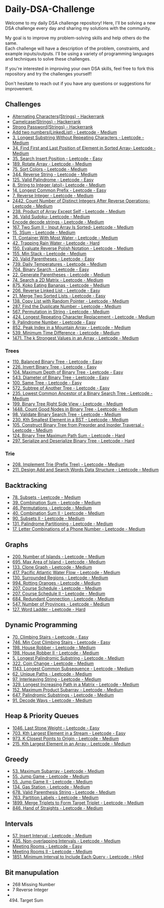 # Daily-DSA-Challenge

Welcome to my daily DSA challenge repository! Here, I'll be solving a new DSA challenge every day and sharing my
solutions with the community.

My goal is to improve my problem-solving skills and help others do the same.  
Each challenge will have a description of the problem, constraints, and example inputs/outputs. I'll be using a variety
of programming languages and techniques to solve these challenges.

If you're interested in improving your own DSA skills, feel free to fork this repository and try the challenges
yourself!

Don't hesitate to reach out if you have any questions or suggestions for improvement.

## Challenges
- <a href="https://www.hackerrank.com/challenges/alternating-characters/problem">Alternating Characters(Strings) -
  Hackerrank</a>
- <a href="https://www.hackerrank.com/challenges/camelcase/problem">Camelcase(Strings) - Hackerrank</a>
- <a href="https://www.hackerrank.com/challenges/strong-password/problem">Strong Password(Strings) - Hackerrank</a>
- <a href="https://leetcode.com/problems/add-two-numbers/description/">Add two numbers(LinkedList) - Leetcode -
  Medium</a>
- <a href="https://leetcode.com/problems/longest-substring-without-repeating-characters/">3. Longest Substring Without
  Repeating Characters - Leetcode - Medium</a>
- <a href="https://leetcode.com/problems/find-first-and-last-position-of-element-in-sorted-array/description/">34. Find
  First and Last Position of Element in Sorted Array- Leetcode - Medium</a>
- <a href="https://leetcode.com/problems/search-insert-position/description/">35. Search Insert Position - Leetcode -
  Easy</a>
- <a href="https://leetcode.com/problems/rotate-array/">189. Rotate Array - Leetcode - Medium</a>
- <a href="https://leetcode.com/problems/sort-colors/description/">75. Sort Colors - Leetcode - Medium</a>
- <a href="https://leetcode.com/problems/reverse-string/">344. Reverse String - Leetcode - Medium</a>
- <a href="https://leetcode.com/problems/valid-palindrome/">125. Valid Palindrome - Leetcode - Easy</a>
- <a href="https://leetcode.com/problems/string-to-integer-atoi/">8. String to Integer (atoi)- Leetcode - Medium</a>
- <a href="https://leetcode.com/problems/longest-common-prefix/">14. Longest Common Prefix - Leetcode - Easy</a>
- <a href="https://leetcode.com/problems/reverse-integer/">7. Reverse Integer - Leetcode - Medium</a>
- <a href="https://leetcode.com/problems/count-number-of-distinct-integers-after-reverse-operations/description/">2442.
  Count Number of Distinct Integers After Reverse Operations- Leetcode - Medium</a>
- <a href="https://leetcode.com/problems/product-of-array-except-self/description/">238. Product of Array Except Self -
  Leetcode - Medium</a>
- <a href="https://leetcode.com/problems/valid-sudoku/description/">36. Valid Sudoku- Leetcode - Medium</a>
- <a href="https://leetcode.com/problems/encode-and-decode-strings/">Encode decode strings - Leetcode - Medium</a>
- <a href="https://leetcode.com/problems/two-sum-ii-input-array-is-sorted/">167. Two Sum II - Input Array Is Sorted-
  Leetcode - Medium</a>
- <a href="https://leetcode.com/problems/3sum/"> 15. 3Sum - Leetcode - Medium</a>
- <a href="https://leetcode.com/problems/container-with-most-water/"> 11. Container With Most Water - Leetcode - Medium</a>
- <a href="https://leetcode.com/problems/trapping-rain-water/"> 42. Trapping Rain Water - Leetcode - Hard</a>
- <a href="https://leetcode.com/problems/evaluate-reverse-polish-notation/"> 150. Evaluate Reverse Polish Notation - Leetcode - Medium</a>
- <a href="https://leetcode.com/problems/min-stack/"> 155. Min Stack - Leetcode - Medium</a>
- <a href="https://leetcode.com/problems/valid-parentheses/"> 20. Valid Parentheses - Leetcode - Easy</a>
- <a href="https://leetcode.com/problems/daily-temperatures/"> 739. Daily Temperatures - Leetcode - Medium</a>
- <a href="https://leetcode.com/problems/binary-search"> 704. Binary Search - Leetcode - Easy</a>
- <a href="https://leetcode.com/problems/generate-parentheses"> 22. Generate Parentheses - Leetcode - Medium</a>
- <a href="https://leetcode.com/problems/search-a-2d-matrix"> 74. Search a 2D Matrix - Leetcode - Medium</a>
- <a href="https://leetcode.com/problems/koko-eating-bananas"> 875. Koko Eating Bananas - Leetcode - Medium</a>
- <a href="https://leetcode.com/problems/reverse-linked-list/">206. Reverse Linked List - Leetcode - Easy</a>
- <a href="https://leetcode.com/problems/merge-two-sorted-lists/">21. Merge Two Sorted Lists - Leetcode - Easy</a>
- <a href="https://leetcode.com/problems/copy-list-with-random-pointer">138. Copy List with Random Pointer - Leetcode -
  Medium</a>
- <a href="https://leetcode.com/problems/find-the-duplicate-number">287. Find the Duplicate Number - Leetcode -
  Medium</a>
- <a href="https://leetcode.com/problems/permutation-in-string">567. Permutation in String - Leetcode - Medium</a>
- <a href="https://leetcode.com/problems/longest-repeating-character-replacement">424. Longest Repeating Character Replacement - Leetcode - Medium</a>
- <a href="https://leetcode.com/problems/palindrome-number/">9. Palindrome Number - Leetcode - Easy</a>
- <a href="https://leetcode.com/problems/peak-index-in-a-mountain-array">852. Peak Index in a Mountain Array - Leetcode - Medium</a>
- <a href="https://leetcode.com/problems/minimum-time-difference">539. Minimum Time Difference - Leetcode - Medium</a>
- <a href="https://leetcode.com/problems/the-k-strongest-values-in-an-array/">1471. The k Strongest Values in an Array - Leetcode - Medium</a>

### Trees
- <a href="https://leetcode.com/problems/balanced-binary-tree">110. Balanced Binary Tree - Leetcode - Easy</a>
- <a href="https://leetcode.com/problems/invert-binary-tree/">226. Invert Binary Tree - Leetcode - Easy</a>
- <a href="https://leetcode.com/problems/maximum-depth-of-binary-tree">104. Maximum Depth of Binary Tree - Leetcode -
  Easy</a>
- <a href="https://leetcode.com/problems/diameter-of-binary-tree">543. Diameter of Binary Tree - Leetcode - Easy</a>
- <a href="https://leetcode.com/problems/same-tree">100. Same Tree - Leetcode - Easy</a>
- <a href="https://leetcode.com/problems/subtree-of-another-tree">572. Subtree of Another Tree - Leetcode - Easy</a>
- <a href="https://leetcode.com/problems/lowest-common-ancestor-of-a-binary-search-tree/">235. Lowest Common Ancestor of
  a Binary Search Tree - Leetcode - Medium</a>
- <a href="https://leetcode.com/problems/binary-tree-right-side-view">199. Binary Tree Right Side View - Leetcode -
  Medium</a>
- <a href="https://leetcode.com/problems/count-good-nodes-in-binary-tree"> 1448. Count Good Nodes in Binary Tree - Leetcode - Medium</a>
- <a href="https://leetcode.com/problems/validate-binary-search-tree/"> 98. Validate Binary Search Tree - Leetcode - Medium</a>
- <a href="https://leetcode.com/problems/kth-smallest-element-in-a-bst"> 230. Kth Smallest Element in a BST - Leetcode - Medium</a>
- <a href="https://leetcode.com/problems/construct-binary-tree-from-preorder-and-inorder-traversal/"> 105. Construct Binary Tree from Preorder and Inorder Traversal - Leetcode - Medium</a>
- <a href="https://leetcode.com/problems/binary-tree-maximum-path-sum/"> 124. Binary Tree Maximum Path Sum - Leetcode - Hard</a>
- <a href="https://leetcode.com/problems/serialize-and-deserialize-binary-tree">297. Serialize and Deserialize Binary
  Tree - Leetcode - Hard</a>

### Trie
- <a href="https://leetcode.com/problems/implement-trie-prefix-tree/description/"> 208. Implement Trie (Prefix Tree) - Leetcode - Medium</a>
- <a href="https://leetcode.com/problems/design-add-and-search-words-data-structure/description/"> 211. Design Add and Search Words Data Structure - Leetcode - Medium</a>

## Backtracking
- <a href="https://leetcode.com/problems/subsets/"> 78. Subsets - Leetcode - Medium</a>
- <a href="https://leetcode.com/problems/combination-sum/description/"> 39. Combination Sum - Leetcode - Medium</a>
- <a href="https://leetcode.com/problems/permutations/description/"> 46. Permutations - Leetcode - Medium</a>
- <a href="https://leetcode.com/problems/combination-sum-ii"> 40. Combination Sum II - Leetcode - Medium</a>
- <a href="https://leetcode.com/problems/combination-sum-ii"> 90. Subsets II - Leetcode - Medium</a>
- <a href="https://leetcode.com/problems/palindrome-partitioning/description/"> 131. Palindrome Partitioning - Leetcode - Medium</a>
- <a href="https://leetcode.com/problems/letter-combinations-of-a-phone-number/description/"> 17. Letter Combinations of a Phone Number - Leetcode - Medium</a>

## Graphs
- <a href="https://leetcode.com/problems/number-of-islands/description/"> 200. Number of Islands - Leetcode - Medium</a>
- <a href="https://leetcode.com/problems/max-area-of-island/description/"> 695. Max Area of Island - Leetcode - Medium</a>
- <a href="https://leetcode.com/problems/clone-graph/description/"> 133. Clone Graph - Leetcode - Medium</a>
- <a href="https://leetcode.com/problems/pacific-atlantic-water-flow/description/"> 417. Pacific Atlantic Water Flow - Leetcode - Medium</a>
- <a href="https://leetcode.com/problems/surrounded-regions"> 130. Surrounded Regions - Leetcode - Medium</a>
- <a href="https://leetcode.com/problems/rotting-oranges"> 994. Rotting Oranges - Leetcode - Medium</a>
- <a href="https://leetcode.com/problems/course-schedule"> 207. Course Schedule - Leetcode - Medium</a>
- <a href="https://leetcode.com/problems/course-schedule-ii"> 207. Course Schedule II - Leetcode - Medium</a>
- <a href="https://leetcode.com/problems/redundant-connection"> 684. Redundant Connection - Leetcode - Medium</a>
- <a href="https://leetcode.com/problems/number-of-provinces"> 547. Number of Provinces - Leetcode - Medium</a>
- <a href="https://leetcode.com/problems/word-ladder"> 127. Word Ladder - Leetcode - Hard</a>

## Dynamic Programming
- <a href="https://leetcode.com/problems/climbing-stairs"> 70. Climbing Stairs - Leetcode - Easy</a>
- <a href="https://leetcode.com/problems/min-cost-climbing-stairs/"> 746. Min Cost Climbing Stairs - Leetcode - Easy</a>
- <a href="https://leetcode.com/problems/house-robber/"> 198. House Robber - Leetcode - Medium</a>
- <a href="https://leetcode.com/problems/house-robber-ii/"> 198. House Robber II - Leetcode - Medium</a>
- <a href="https://leetcode.com/problems/longest-palindromic-substring/description/"> 5. Longest Palindromic Substring - Leetcode - Medium</a>
- <a href="https://leetcode.com/problems/coin-change"> 322. Coin Change - Leetcode - Medium</a>
- <a href="https://leetcode.com/problems/longest-common-subsequence"> 1143. Longest Common Subsequence - Leetcode - Medium</a>
- <a href="https://leetcode.com/problems/unique-paths"> 62. Unique Paths - Leetcode - Medium</a>
- <a href="https://leetcode.com/problems/interleaving-string"> 97. Interleaving String - Leetcode - Medium</a>
- <a href="https://leetcode.com/problems/longest-increasing-path-in-a-matrix/"> 329. Longest Increasing Path in a Matrix - Leetcode - Medium</a>
- <a href="https://leetcode.com/problems/maximum-product-subarray/"> 152. Maximum Product Subarray - Leetcode - Medium</a>
- <a href="https://leetcode.com/problems/palindromic-substrings/"> 647. Palindromic Substrings - Leetcode - Medium</a>
- <a href="https://leetcode.com/problems/decode-ways/"> 91. Decode Ways - Leetcode - Medium</a>
  
## Heap & Priority Queues
- <a href="https://leetcode.com/problems/last-stone-weight/"> 1046. Last Stone Weight - Leetcode - Easy</a>
- <a href="https://leetcode.com/problems/kth-largest-element-in-a-stream/description/"> 703. Kth Largest Element in a Stream - Leetcode - Easy</a>
- <a href="https://leetcode.com/problems/k-closest-points-to-origin/description/"> 973. K Closest Points to Origin - Leetcode - Medium</a>
- <a href="https://leetcode.com/problems/kth-largest-element-in-an-array/"> 215. Kth Largest Element in an Array - Leetcode - Medium</a>

## Greedy
- <a href="https://leetcode.com/problems/maximum-subarray"> 53. Maximum Subarray - Leetcode - Medium</a>
- <a href="https://leetcode.com/problems/jump-game"> 55. Jump Game - Leetcode - Medium</a>
- <a href="https://leetcode.com/problems/jump-game-ii/"> 55. Jump Game II - Leetcode - Medium</a>
- <a href="https://leetcode.com/problems/gas-station"> 134. Gas Station - Leetcode - Medium</a>
- <a href="https://leetcode.com/problems/valid-parenthesis-string/"> 678. Valid Parenthesis String - Leetcode - Medium</a>
- <a href="https://leetcode.com/problems/partition-labels/"> 763. Partition Labels - Leetcode - Medium</a>
- <a href="https://leetcode.com/problems/merge-triplets-to-form-target-triplet/"> 1899. Merge Triplets to Form Target Triplet - Leetcode - Medium</a>
- <a href="https://leetcode.com/problems/hand-of-straights/"> 846. Hand of Straights - Leetcode - Medium</a>
  
## Intervals
- <a href="https://leetcode.com/problems/insert-interval/"> 57. Insert Interval - Leetcode - Medium</a>
- <a href="https://leetcode.com/problems/non-overlapping-intervals/"> 435. Non-overlapping Intervals - Leetcode - Medium</a>
- <a href="https://leetcode.com/problems/meeting-rooms/"> Meeting Rooms - Leetcode - Easy</a>
- <a href="https://leetcode.com/problems/meeting-rooms-ii/"> Meeting Rooms II - Leetcode - Medium</a>
- <a href="https://leetcode.com/problems/minimum-interval-to-include-each-query/"> 1851. Minimum Interval to Include Each Query - Leetcode - HArd</a>


## Bit manupulation
- 268 Missing Number 
- 7 Reverse Integer
- 494. Target Sum




